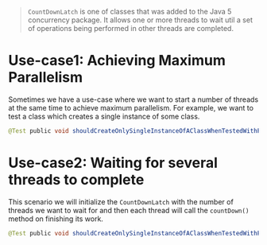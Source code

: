 > `CountDownLatch` is one of classes that was added to the Java 5 concurrency package. It allows one or more threads to wait util a set of operations being performed in other threads are completed.

# Use-case1: Achieving Maximum Parallelism
Sometimes we have a use-case where we want to start a number of threads at the same time to achieve maximum parallelism. For example, we want to test a class which creates a single instance of some class.

```java
@Test public void shouldCreateOnlySingleInstanceOfAClassWhenTestedWithParallelThreads() throws InterruptedException {     long start = System.currentTimeMillis();     final ObjectFactory factory = new ObjectFactory();     final CountDownLatch startSignal = new CountDownLatch(1);      class MyThread extends Thread {         MyObject instance;          @Override         public void run() {             try {                 startSignal.await();                 instance = factory.getInstance();                 TimeUnit.SECONDS.sleep(1);             } catch (InterruptedException e) {                 e.printStackTrace();             }         }     }      int threadCount = 1000;     MyThread[] threads = new MyThread[threadCount];     for (int i = 0; i < threadCount; i++) {         threads[i] = new MyThread();         threads[i].start();     }     startSignal.countDown();     for (MyThread myThread : threads) {         myThread.join();     }     MyObject instance = factory.getInstance();     for (MyThread myThread : threads) {         assertEquals(instance, myThread.instance);     }     System.out.println("spent: " + (System.currentTimeMillis() - start)); }
```

# Use-case2: Waiting for several threads to complete
This scenario we will initialize the `CountDownLatch` with the number of threads we want to wait for and then each thread will call the `countDown()` method on finishing its work.

```java
@Test public void shouldCreateOnlySingleInstanceOfAClassWhenTestedWithParallelThreads2() throws InterruptedException {     long start = System.currentTimeMillis();     int threadCount = 1000;     final ObjectFactory factory = new ObjectFactory();     final CountDownLatch startSignal = new CountDownLatch(1);     final CountDownLatch stopSignal = new CountDownLatch(threadCount);      class MyThread extends Thread {         MyObject instance;          @Override         public void run() {             try {                 startSignal.await();                 instance = factory.getInstance();                 TimeUnit.SECONDS.sleep(1);             } catch (InterruptedException e) {                 e.printStackTrace();             } finally {                 stopSignal.countDown();             }         }     }      MyThread[] threads = new MyThread[threadCount];     for (int i = 0; i < threadCount; i++) {         threads[i] = new MyThread();         threads[i].start();     }     startSignal.countDown();     stopSignal.await();     MyObject instance = factory.getInstance();     for (MyThread myThread : threads) {         assertEquals(instance, myThread.instance);     }     System.out.println("spent: " + (System.currentTimeMillis() - start)); }
```
